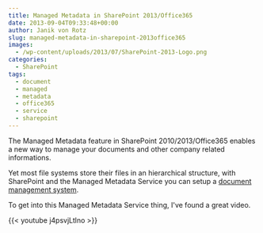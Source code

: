 ```yaml
---
title: Managed Metadata in SharePoint 2013/Office365
date: 2013-09-04T09:33:48+00:00
author: Janik von Rotz
slug: managed-metadata-in-sharepoint-2013office365
images:
  - /wp-content/uploads/2013/07/SharePoint-2013-Logo.png
categories:
  - SharePoint
tags:
  - document
  - managed
  - metadata
  - office365
  - service
  - sharepoint
---
```

The Managed Metadata feature in SharePoint 2010/2013/Office365 enables a new way to manage your documents and other company related informations.

Yet most file systems store their files in an hierarchical structure, with SharePoint and the Managed Metadata Service you can setup a <a href="https://en.wikipedia.org/wiki/Document_management_system" target="_blank">document management system</a>.

To get into this Managed Metadata Service thing, I've found a great video.

{{< youtube j4psvjLtlno >}}